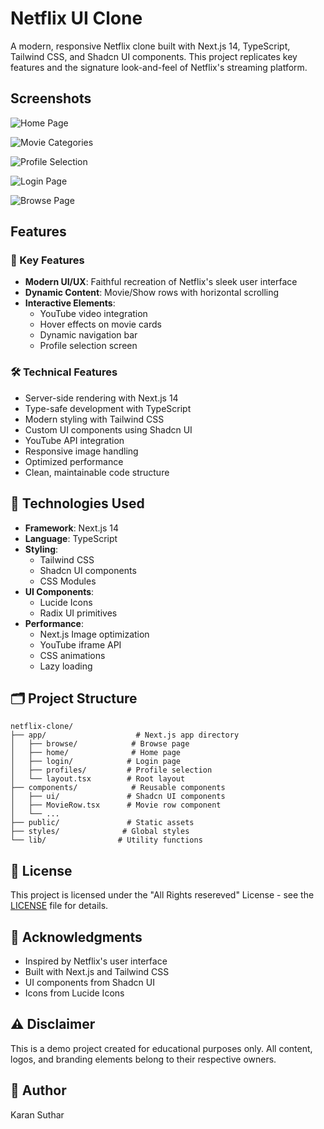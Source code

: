 # Netflix UI Clone

A modern, responsive Netflix clone built with Next.js 14, TypeScript, Tailwind CSS, and Shadcn UI components. This project replicates key features and the signature look-and-feel of Netflix's streaming platform.

## Screenshots

![Home Page](https://res.cloudinary.com/dx9bvma03/image/upload/v1757930490/Screenshot_2025-09-15_152839_zdby6a.png)

![Movie Categories](https://res.cloudinary.com/dx9bvma03/image/upload/v1757930586/Screenshot_2025-09-14_194306_srrgvf.png)

![Profile Selection](https://res.cloudinary.com/dx9bvma03/image/upload/v1757930573/Screenshot_2025-09-14_194409_iw5gwk.png)

![Login Page](https://res.cloudinary.com/dx9bvma03/image/upload/v1757930649/Screenshot_2025-09-14_194445_lgqt41.png)

![Browse Page](https://res.cloudinary.com/dx9bvma03/image/upload/v1757930674/Screenshot_2025-09-14_194639_l6fgax.png)

## Features

### 🎯 Key Features

- **Modern UI/UX**: Faithful recreation of Netflix's sleek user interface
- **Dynamic Content**: Movie/Show rows with horizontal scrolling
- **Interactive Elements**: 
  - YouTube video integration
  - Hover effects on movie cards
  - Dynamic navigation bar
  - Profile selection screen
  



### 🛠️ Technical Features

- Server-side rendering with Next.js 14
- Type-safe development with TypeScript
- Modern styling with Tailwind CSS
- Custom UI components using Shadcn UI
- YouTube API integration
- Responsive image handling
- Optimized performance
- Clean, maintainable code structure

## 🔧 Technologies Used

- **Framework**: Next.js 14
- **Language**: TypeScript
- **Styling**: 
  - Tailwind CSS
  - Shadcn UI components
  - CSS Modules
- **UI Components**:
  - Lucide Icons
  - Radix UI primitives
- **Performance**:
  - Next.js Image optimization
  - YouTube iframe API
  - CSS animations
  - Lazy loading

## 🗂️ Project Structure

```
netflix-clone/
├── app/                    # Next.js app directory
│   ├── browse/            # Browse page
│   ├── home/              # Home page
│   ├── login/            # Login page
│   ├── profiles/         # Profile selection
│   └── layout.tsx        # Root layout
├── components/            # Reusable components
│   ├── ui/               # Shadcn UI components
│   ├── MovieRow.tsx      # Movie row component
│   └── ...
├── public/               # Static assets
├── styles/              # Global styles
└── lib/                # Utility functions
```



## 📄 License

This project is licensed under the "All Rights resereved" License - see the [LICENSE](LICENSE) file for details.

## 🙏 Acknowledgments

- Inspired by Netflix's user interface
- Built with Next.js and Tailwind CSS
- UI components from Shadcn UI
- Icons from Lucide Icons

## ⚠️ Disclaimer

This is a demo project created for educational purposes only. All content, logos, and branding elements belong to their respective owners.

## 👤 Author

Karan Suthar



